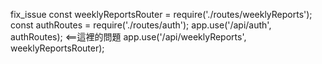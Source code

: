 fix_issue
const weeklyReportsRouter = require('./routes/weeklyReports');
const authRoutes = require('./routes/auth');
app.use('/api/auth', authRoutes); <==這裡的問題
app.use('/api/weeklyReports', weeklyReportsRouter);